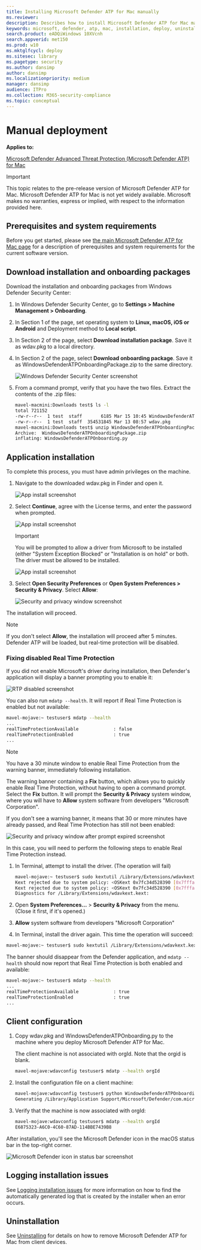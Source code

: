 ```yaml
---
title: Installing Microsoft Defender ATP for Mac manually
ms.reviewer: 
description: Describes how to install Microsoft Defender ATP for Mac manually, from the command line.
keywords: microsoft, defender, atp, mac, installation, deploy, uninstallation, intune, jamf, macos, mojave, high sierra, sierra
search.product: eADQiWindows 10XVcnh
search.appverid: met150
ms.prod: w10
ms.mktglfcycl: deploy
ms.sitesec: library
ms.pagetype: security
ms.author: dansimp
author: dansimp
ms.localizationpriority: medium
manager: dansimp
audience: ITPro
ms.collection: M365-security-compliance 
ms.topic: conceptual
---
```


# Manual deployment

**Applies to:**

[Microsoft Defender Advanced Threat Protection (Microsoft Defender ATP) for Mac](microsoft-defender-atp-mac.md)

>[!IMPORTANT]
>This topic relates to the pre-release version of Microsoft Defender ATP for Mac. Microsoft Defender ATP for Mac is not yet widely available. Microsoft makes no warranties, express or implied, with respect to the information provided here.

## Prerequisites and system requirements

Before you get started, please see [the main Microsoft Defender ATP for Mac page](microsoft-defender-atp-mac.md) for a description of prerequisites and system requirements for the current software version.

## Download installation and onboarding packages

Download the installation and onboarding packages from Windows Defender Security Center:

1. In Windows Defender Security Center, go to **Settings > Machine Management > Onboarding**.
2. In Section 1 of the page, set operating system to **Linux, macOS, iOS or Android** and Deployment method to **Local script**.
3. In Section 2 of the page, select **Download installation package**. Save it as wdav.pkg to a local directory.
4. In Section 2 of the page, select **Download onboarding package**. Save it as WindowsDefenderATPOnboardingPackage.zip to the same directory.

    ![Windows Defender Security Center screenshot](images/ATP_Portal_Onboarding_page.png)

5. From a command prompt, verify that you have the two files.
    Extract the contents of the .zip files:
  
    ```bash
   mavel-macmini:Downloads test$ ls -l
    total 721152
    -rw-r--r--  1 test  staff       6185 Mar 15 10:45 WindowsDefenderATPOnboardingPackage.zip
    -rw-r--r--  1 test  staff  354531845 Mar 13 08:57 wdav.pkg
    mavel-macmini:Downloads test$ unzip WindowsDefenderATPOnboardingPackage.zip
    Archive:  WindowsDefenderATPOnboardingPackage.zip
    inflating: WindowsDefenderATPOnboarding.py
    ```

## Application installation

To complete this process, you must have admin privileges on the machine.

1. Navigate to the downloaded wdav.pkg in Finder and open it.

    ![App install screenshot](images/MDATP_28_AppInstall.png)

2. Select **Continue**, agree with the License terms, and enter the password when prompted.

    ![App install screenshot](images/MDATP_29_AppInstallLogin.png)

   > [!IMPORTANT]
   > You will be prompted to allow a driver from Microsoft to be installed (either "System Exception Blocked" or "Installation is on hold" or both. The driver must be allowed to be installed.

   ![App install screenshot](images/MDATP_30_SystemExtension.png)

3. Select **Open Security Preferences**  or **Open System Preferences > Security & Privacy**. Select **Allow**:

    ![Security and privacy window screenshot](images/MDATP_31_SecurityPrivacySettings.png)

The installation will proceed.

> [!NOTE]
> If you don't select **Allow**, the installation will proceed after 5 minutes. Defender ATP will be loaded, but real-time protection will be disabled.

### Fixing disabled Real Time Protection

If you did not enable Microsoft's driver during installation, then Defender's application will display a banner prompting you to enable it:

   ![RTP disabled screenshot](images/MDATP_32_Main_App_Fix.png)

You can also run ```mdatp --health```. It will report if Real Time Protection is enabled but not available:

```bash
mavel-mojave:~ testuser$ mdatp --health
...
realTimeProtectionAvailable             : false
realTimeProtectionEnabled               : true
...
```

> [!NOTE]
> You have a 30 minute window to enable Real Time Protection from the warning banner, immediately following installation.

The warning banner containing a **Fix** button, which allows you to quickly enable Real Time Protection, without having to open a command prompt. Select the **Fix** button. It will prompt the **Security & Privacy** system window, where you will have to **Allow** system software from developers "Microsoft Corporation".

If you don't see a warning banner, it means that 30 or more minutes have already passed, and Real Time Protection has still not been enabled:

![Security and privacy window after prompt expired screenshot](images/MDATP_33_SecurityPrivacySettings_NoPrompt.png)

In this case, you will need to perform the following steps to enable Real Time Protection instead. 

1. In Terminal, attempt to install the driver. (The operation will fail)
    ```bash
    mavel-mojave:~ testuser$ sudo kextutil /Library/Extensions/wdavkext.kext
    Kext rejected due to system policy: <OSKext 0x7fc34d528390 [0x7fffa74aa8e0]> { URL = "file:///Library/StagedExtensions/Library/Extensions/wdavkext.kext/", ID = "com.microsoft.wdavkext" }
    Kext rejected due to system policy: <OSKext 0x7fc34d528390 [0x7fffa74aa8e0]> { URL = "file:///Library/StagedExtensions/Library/Extensions/wdavkext.kext/", ID = "com.microsoft.wdavkext" }
    Diagnostics for /Library/Extensions/wdavkext.kext:
    ```

2. Open **System Preferences...** > **Security & Privacy** from the menu. (Close it first, if it's opened.)

3. **Allow** system software from developers "Microsoft Corporation"

4. In Terminal, install the driver again. This time the operation will succeed:

```bash
mavel-mojave:~ testuser$ sudo kextutil /Library/Extensions/wdavkext.kext
```

The banner should disappear from the Defender application, and ```mdatp --health``` should now report that Real Time Protection is both enabled and available:

```bash
mavel-mojave:~ testuser$ mdatp --health
...
realTimeProtectionAvailable             : true
realTimeProtectionEnabled               : true
...
```

## Client configuration

1. Copy wdav.pkg and WindowsDefenderATPOnboarding.py to the machine where you deploy Microsoft Defender ATP for Mac.

    The client machine is not associated with orgId.  Note that the orgid is blank.

    ```bash
    mavel-mojave:wdavconfig testuser$ mdatp --health orgId
    ```

2. Install the configuration file on a client machine:

    ```bash
    mavel-mojave:wdavconfig testuser$ python WindowsDefenderATPOnboarding.py
    Generating /Library/Application Support/Microsoft/Defender/com.microsoft.wdav.atp.plist ... (You may be required to enter sudos password)
    ```

3. Verify that the machine is now associated with orgId:

    ```bash
    mavel-mojave:wdavconfig testuser$ mdatp --health orgId
    E6875323-A6C0-4C60-87AD-114BBE7439B8
    ```

After installation, you'll see the Microsoft Defender icon in the macOS status bar in the top-right corner.

   ![Microsoft Defender icon in status bar screenshot](images/MDATP_Icon_Bar.png)

## Logging installation issues

See [Logging installation issues](microsoft-defender-atp-mac-resources.md#logging-installation-issues) for more information on how to find the automatically generated log that is created by the installer when an error occurs.

## Uninstallation

See [Uninstalling](microsoft-defender-atp-mac-resources.md#uninstalling) for details on how to remove Microsoft Defender ATP for Mac from client devices.
